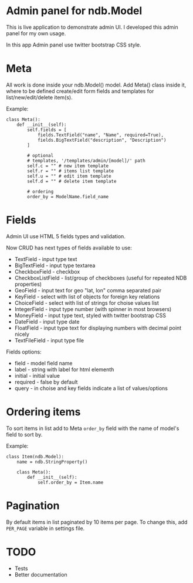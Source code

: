 Admin panel for ndb.Model
=========================

This is live application to demonstrate admin UI.
I developed this admin panel for my own usage.

In this app Admin panel use twitter bootstrap CSS style.


Meta
====

All work is done inside your ndb.Model() model. Add Meta() class inside it,
where to be defined create/edit form fields and templates for list/new/edit/delete item(s).

Example:

	class Meta():
        def __init__(self):
            self.fields = [
                fields.TextField("name", "Name", required=True),
                fields.BigTextField("description", "Description")
            ]

            # optional
            # templates, '/templates/admin/[model]/' path
        	self.c = "" # new item template
            self.r = "" # items list template
            self.u = "" # edit item template
            self.d = "" # delete item template

            # ordering
            order_by = ModelName.field_name


Fields
======

Admin UI use HTML 5 fields types and validation.

Now CRUD has next types of fields available to use:

 * TextField - input type text
 * BigTextField - input type textarea
 * CheckboxField - checkbox
 * CheckboxListField - list/group of checkboxes (useful for repeated NDB properties)
 * GeoField - input text for geo "lat, lon" comma separated pair
 * KeyField - select with list of objects for foreign key relations
 * ChoiceField - select with list of strings for choise values list
 * IntegerField - input type number (with spinner in most browsers)
 * MoneyField - input type text, styled with twitter bootstrap CSS
 * DateField - input type date
 * FloatField - input type text for displaying numbers with decimal point nicely
 * TextFileField - input type file

Fields options:

 * field - model field name
 * label - string with label for html elementh
 * initial - initial value
 * required - false by default
 * query - in choise and key fields indicate a list of values/options


Ordering items
==============

To sort items in list add to Meta `order_by` field with the name of model's field to sort by.

Example:

    class Item(ndb.Model):
        name = ndb.StringProperty()

        class Meta():
            def __init__(self):
                self.order_by = Item.name


Pagination
==========

By default items in list paginated by 10 items per page. To change this,
add `PER_PAGE` variable in settings file.


TODO
====

 * Tests
 * Better documentation
